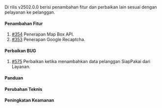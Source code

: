 Di rilis v2502.0.0 berisi penambahan fitur dan perbaikan lain sesuai dengan pelayanan ke pelanggan.

#### Penambahan Fitur
1. [#354](https://github.com/OpenSID/wiki-siappakai/issues/354) Penerapan Map Box API.
2. [#353](https://github.com/OpenSID/wiki-siappakai/issues/353) Penerapan Google Recaptcha.

#### Perbaikan BUG
1. [#575](https://github.com/OpenSID/dasbor-siappakai/issues/575) Perbaikan ketika menambahkan data pelanggan SiapPakai dari Layanan.

#### Panduan

#### Perubahan Teknis

#### Peningkatan Keamanan
